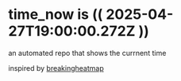 # time_now is (( 2025-04-27T19:00:00.272Z ))

an automated repo that shows the currnent time

inspired by [breakingheatmap](https://github.com/breakingheatmap/breakingheatmap)